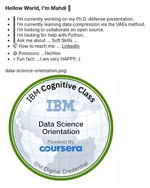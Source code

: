 ### Hellow World, I'm Mahdi 👋
- 🔭 I’m currently working on my Ph.D. defense presentation.
- 🌱 I’m currently learning data compression via the VAEs method. 
- 👯 I’m looking to collaborate on open source.
- 🤔 I’m looking for help with Python.
- 💬 Ask me about ... Soft Skills ...
- 📫 How to reach me: ... [LinkedIn](https://www.linkedin.com/in/mahdi-habibi/)
- 😄 Pronouns: ...He/Him
- ⚡ Fun fact: ...I am very HAPPY;-)

data-science-orientation.png
![Mahdi's Profile Picture](./data-science-orientation.png)
